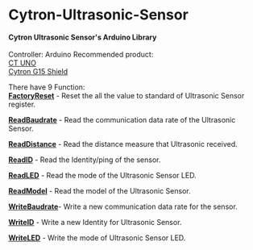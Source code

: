 # Cytron-Ultrasonic-Sensor

<strong>Cytron Ultrasonic Sensor's Arduino Library</strong><br/><br/>
Controller: Arduino
Recommended product:<br/>
<a href="http://www.cytron.com.my/p-ct-uno" target="_blank">CT UNO</a><br/>
<a href="http://www.cytron.com.my/p-shield-g15" target="_blank">Cytron G15 Shield</a><br/>

There have 9 Function:<br/>
<a href="https://github.com/duckwalker/Cytron-Ultrasonic-Sensor-Arduino-Library/blob/wiki/example/Factory_Reset/factoryReset.md" target="_blank"><strong>FactoryReset</strong></a> - Reset the all the value to standard of Ultrasonic Sensor register.<br/>

<a href="https://github.com/duckwalker/Cytron-Ultrasonic-Sensor-Arduino-Library/blob/wiki/example/Read_Baudrate/readBaudrate.md" target="_blank"><strong>ReadBaudrate</strong></a> - Read the communication data rate of the Ultrasonic Sensor.<br/>

<a href="https://github.com/duckwalker/Cytron-Ultrasonic-Sensor-Arduino-Library/blob/wiki/example/Ping_Ultrasonic/Ping_Ultrasonic.md" target="_blank"><strong>ReadDistance</strong></a> - Read the distance measure that Ultrasonic received.<br/>

<a href="https://github.com/duckwalker/Cytron-Ultrasonic-Sensor-Arduino-Library/blob/wiki/example/Read_ID/readID.md" target="_blank"><strong>ReadID</strong></a>       - Read the Identity/ping of the sensor.<br/>

<a href="https://github.com/duckwalker/Cytron-Ultrasonic-Sensor-Arduino-Library/blob/wiki/example/Read_LED/readLED.md" target="_blank"><strong>ReadLED</strong></a>      - Read the mode of the Ultrasonic Sensor LED.<br/>

<a href="https://github.com/duckwalker/Cytron-Ultrasonic-Sensor-Arduino-Library/blob/wiki/example/Read_Model/readModel.md" target="_blank"><strong>ReadModel</strong></a>    - Read the model of the Ultrasonic Sensor.<br/>

<a href="https://github.com/duckwalker/Cytron-Ultrasonic-Sensor-Arduino-Library/blob/wiki/example/Write_Baudrate/writeBaudrate.md" target="_blank"><strong>WriteBaudrate</strong></a>- Write a new communication data rate for the sensor.<br/>

<a href="https://github.com/duckwalker/Cytron-Ultrasonic-Sensor-Arduino-Library/blob/wiki/example/Write_ID/writeID.md" target="_blank"><strong>WriteID</strong></a>      - Write a new Identity for Ultrasonic Sensor.<br/>

<a href="https://github.com/duckwalker/Cytron-Ultrasonic-Sensor-Arduino-Library/blob/wiki/example/Read_LED/readLED.md" target="_blank"><strong>WriteLED</strong></a>     - Write the mode of Ultrasonic Sensor LED.<br/>
